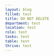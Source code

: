 ```yaml
---
layout: blog
filled: test
title: DO NOT DELETE
department: test
location: test
role: test
tasks: test
table: test
thrive: test
---
```

